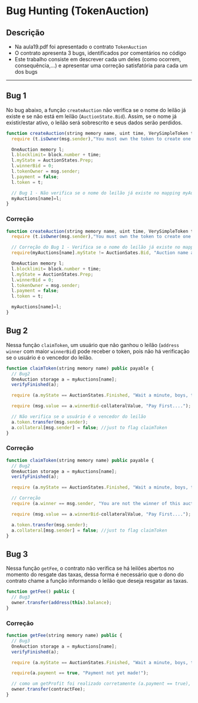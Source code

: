 # Bug Hunting (TokenAuction)

## Descrição

- Na aula19.pdf foi apresentado o contrato `TokenAuction`
- O contrato apresenta 3 bugs, identificados por comentários no código
- Este trabalho consiste em descrever cada um deles (como ocorrem, consequência,…) e apresentar uma correção satisfatória para cada um dos bugs

---

## Bug 1

No bug abaixo, a função `createAuction` não verifica se o nome do leilão já existe e se não está em leilão (`AuctionState.Bid`). Assim, se o nome já existir/estar ativo, o leilão será sobrescrito e seus dados serão perdidos.

```jsx
function createAuction(string memory name, uint time, VerySimpleToken t) public {
  require (t.isOwner(msg.sender),"You must own the token to create one auction!");

  OneAuction memory l;
  l.blocklimit= block.number + time;
  l.myState = AuctionStates.Prep;
  l.winnerBid = 0;
  l.tokenOwner = msg.sender;
  l.payment = false;
  l.token = t;

  // Bug 1 - Não verifica se o nome do leilão já existe no mapping myAuctions
  myAuctions[name]=l;
}
```

### Correção

```jsx
function createAuction(string memory name, uint time, VerySimpleToken t) public {
  require (t.isOwner(msg.sender),"You must own the token to create one auction!");

  // Correção do Bug 1 - Verifica se o nome do leilão já existe no mapping myAuctions e se ele não está em leilão
  require(myAuctions[name].myState != AuctionSates.Bid, "Auction name already exists and is running!");

  OneAuction memory l;
  l.blocklimit= block.number + time;
  l.myState = AuctionStates.Prep;
  l.winnerBid = 0;
  l.tokenOwner = msg.sender;
  l.payment = false;
  l.token = t;

  myAuctions[name]=l;
}
```

## Bug 2

Nessa função `claimToken`, um usuário que não ganhou o leilão (`address winner` com maior `winnerBid`) pode receber o token, pois não há verificação se o usuário é o vencedor do leilão.

```jsx
function claimToken(string memory name) public payable {
  // Bug2
  OneAuction storage a = myAuctions[name];
  verifyFinished(a);

  require (a.myState == AuctionStates.Finished, "Wait a minute, boys, this one is not dead yet!");

  require (msg.value == a.winnerBid-collateralValue, "Pay First....");

  // Não verifica se o usuário é o vencedor do leilão
  a.token.transfer(msg.sender);
  a.collateral[msg.sender] = false; //just to flag claimToken
}
```

### Correção

```jsx
function claimToken(string memory name) public payable {
  // Bug2
  OneAuction storage a = myAuctions[name];
  verifyFinished(a);

  require (a.myState == AuctionStates.Finished, "Wait a minute, boys, this one is not dead yet!");

  // Correção
  require (a.winner == msg.sender, "You are not the winner of this auction!");

  require (msg.value == a.winnerBid-collateralValue, "Pay First....");

  a.token.transfer(msg.sender);
  a.collateral[msg.sender] = false; //just to flag claimToken
}
```

## Bug 3

Nessa função `getFee`, o contrato não verifica se há leilões abertos no momento do resgate das taxas, dessa forma é necessário que o dono do contrato chame a função informando o leilão que deseja resgatar as taxas.

```jsx
function getFee() public {
  // Bug3
  owner.transfer(address(this).balance);
}
```

### Correção

```jsx
function getFee(string memory name) public {
  // Bug3
  OneAuction storage a = myAuctions[name];
  verifyFinished(a);

  require (a.myState == AuctionStates.Finished, "Wait a minute, boys, this one is not dead yet!");

  require(a.payment == true, "Payment not yet made!");

  // como um getProfit foi realizado corretamente (a.payment == true), um contractFee foi descontado e dessa forma pode ser resgatado o valor de taxa certo
  owner.transfer(contractFee);
}
```
